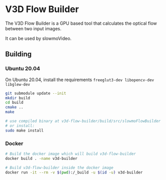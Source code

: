 # V3D Flow Builder

The V3D Flow Builder is a GPU based tool that calculates the optical flow between two input images.

It can be used by slowmoVideo.


## Building

### Ubuntu 20.04

On Ubuntu 20.04, install the requirements `freeglut3-dev libopencv-dev libglew-dev `

```bash
git submodule update --init
mkdir build
cd build
cmake ..
make

# use compiled binary at v3d-flow-builder/build/src/slowmoFlowBuilder
# or install:
sudo make install
```

### Docker

```bash
# Build the docker image which will build v3d-flow-builder
docker build . -name v3d-builder

# Build v3d-flow-builder inside the docker image
docker run -it --rm -v $(pwd):/_build -u $(id -u) v3d-builder
```
